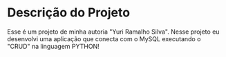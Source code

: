 # Descrição do Projeto

Esse é um projeto de minha autoria "Yuri Ramalho Silva".
Nesse projeto eu desenvolvi uma aplicação que conecta com o MySQL executando o "CRUD" na linguagem PYTHON!


